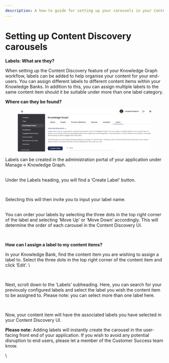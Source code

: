 ```yaml
---
description: A how-to guide for setting up your carousels in your Content Discovery UI.
---
```


# Setting up Content Discovery carousels

**Labels: What are they?**&#x20;

When setting up the Content Discovery feature of your Knowledge Graph workflow,  labels can be added to help organise your content for your end-users. You can assign different labels to different content items within your Knowledge Banks. In addition to this, you can assign multiple labels to the same content item should it be suitable under more than one label category.&#x20;



**Where can they be found?**

<div align="left">

<figure><img src="../../../../.gitbook/assets/Screenshot 2024-01-10 at 15.09.16.png" alt="" width="563"><figcaption></figcaption></figure>

</div>

Labels can be created in the administration portal of your application under Manage→ Knowledge Graph.&#x20;

\
Under the Labels heading, you will find a ‘Create Label’ button.&#x20;



<figure><img src="https://lh7-us.googleusercontent.com/e1b4P5NBBL_qSbyyUDdD-2CIC5Ljhwz-BIzhPue1r1p86Dkn_dIypDOQ1MjSISGlMiNbvwVdK3izHjDHB7jLPQQ0JuoTEq888hvYiqQPlWmfILHRS0hEBioeV5e5XgpT88tUcge9VJ8yhT_9zc5Wk8s" alt=""><figcaption></figcaption></figure>

Selecting this will then invite you to input your label name.&#x20;

\
You can order your labels by selecting the three dots in the top right corner of the label and selecting ‘Move Up’ or ‘Move Down’ accordingly. This will determine the order of each carousel in the Content Discovery UI.&#x20;



<figure><img src="https://lh7-us.googleusercontent.com/NjeKyq5IRVe5GOt4Q5kOAdlKtDypUOX28vlB8v6NTdtGrcxCXM-KRex0Ldd2TGWiAB1KII3rOhcqXqnMiN7L5qQ0EI1BX7XEKeO-cH391gjp3j7lx4sNdt9BJ6M1kzpOK8ekvxrAD_NnBBXR47qZ3OE" alt=""><figcaption></figcaption></figure>

**How can I assign a label to my content items?**&#x20;

In your Knowledge Bank, find the content item you are wishing to assign a label to. Select the three dots in the top right corner of the content item and click ‘Edit’. \


<figure><img src="https://lh7-us.googleusercontent.com/kPZ_EJ9LCTz7jTq2SuDt8tC0DvLlTtA7FG9XD5p1Vo5IK4zwcmeZIgKcXga3yywGNErxQGWGjZq6EFibCH2Lt0qUKez9JZaCco-F1fipTU3xlx8BYuC6HN9K3WXLro3eaUSd0br8w2fMDGb7Dk0kzwA" alt=""><figcaption></figcaption></figure>

Next, scroll down to the ‘Labels’ subheading. Here, you can search for your previously configured labels and select the label you wish the content item to be assigned to. Please note: you can select more than one label here.



<figure><img src="https://lh7-us.googleusercontent.com/GcG19Ny1cbZtOXsaQDGHlVZpbJgUCRn_MepLMCBr7RWvuwYOII3nkj4jB8Kvv7E0JtmoB1ArZkxY83ihf-25x5lJInZpjb6nmgk7FHIFVYNlyfD0P2988LFzhFx7htxCxmqfp7JpcFtCZhIz9UGR38I" alt=""><figcaption></figcaption></figure>

Now, your content item will have the associated labels you have selected in your Content Discovery UI.&#x20;

**Please note:** Adding labels will instantly create the carousel in the user-facing front end of your application. If you wish to avoid any potential disruption to end users, please let a member of the Customer Success team know.&#x20;

\
